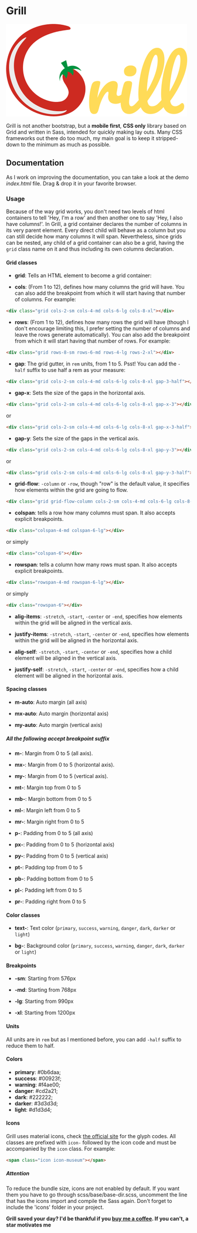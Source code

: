 # Grill

![Grill Logo](img/logo.png)

Grill is not another bootstrap, but a **mobile first**, **CSS only** library based on Grid and written in Sass, intended for quickly making lay outs.
Many CSS frameworks out there do too much, my main goal is to keep it stripped-down to the minimum as much as possible. 

## Documentation

As I work on improving the documentation, you can take a look at the demo *index.html* file. Drag & drop it in your favorite browser.

### Usage

Because of the way grid works, you don't need two levels of html containers to tell 'Hey, I'm a row' and then another one to say 'Hey, I also have columns!'. In Grill, a grid container declares the number of columns in its very parent element. Every direct child will behave as a column but you can still decide how many columns it will span. Nevertheless, since grids can be nested, any child of a grid container can also be a grid, having the `grid` class name on it and thus including its own columns declaration.

#### Grid classes

- **grid**: Tells an HTML element to become a grid container:

- **cols**: (From 1 to 12), defines how many columns the grid will have. You can also add the breakpoint from which it will start having that number of columns. For example:

``` html
<div class="grid cols-2-sm cols-4-md cols-6-lg cols-8-xl"></div>
```

- **rows**: (From 1 to 12), defines how many rows the grid will have (though I don't encourage limiting this, I prefer setting the number of columns and leave the rows generate automatically). You can also add the breakpoint from which it will start having that number of rows. For example:

``` html
<div class="grid rows-8-sm rows-6-md rows-4-lg rows-2-xl"></div>
```

- **gap**: The grid gutter, in `rem` units, from 1 to 5. Psst! You can add the `-half` suffix to use half a rem as your measure:

``` html
<div class="grid cols-2-sm cols-4-md cols-6-lg cols-8-xl gap-3-half"></div>
```

- **gap-x**: Sets the size of the gaps in the horizontal axis.

``` html
<div class="grid cols-2-sm cols-4-md cols-6-lg cols-8-xl gap-x-3"></div>
```

or

``` html
<div class="grid cols-2-sm cols-4-md cols-6-lg cols-8-xl gap-x-3-half"></div>
```

- **gap-y**: Sets the size of the gaps in the vertical axis.

``` html
<div class="grid cols-2-sm cols-4-md cols-6-lg cols-8-xl gap-y-3"></div>
```

or

``` html
<div class="grid cols-2-sm cols-4-md cols-6-lg cols-8-xl gap-y-3-half"></div>
```

- **grid-flow**: `-column` or `-row`, though "row" is the default value, it specifies how elements within the grid are going to flow.

``` html
<div class="grid grid-flow-column cols-2-sm cols-4-md cols-6-lg cols-8-xl gap-3-half"></div>
```

- **colspan**: tells a row how many columns must span. It also accepts explicit breakpoints.

``` html
<div class="colspan-4-md colspan-6-lg"></div>
```

or simply

``` html
<div class="colspan-6"></div>
```

- **rowspan**: tells a column how many rows must span. It also accepts explicit breakpoints.

``` html
<div class="rowspan-4-md rowspan-6-lg"></div>
```

or simply

``` html
<div class="rowspan-6"></div>
```

- **alig-items**: `-stretch`, `-start`, `-center` or `-end`, specifies how elements within the grid will be aligned in the vertical axis.

- **justify-items**: `-stretch`, `-start`, `-center` or `-end`, specifies how elements within the grid will be aligned in the horizontal axis.

- **alig-self**: `-stretch`, `-start`, `-center` or `-end`, specifies how a child element will be aligned in the vertical axis.

- **justify-self**: `-stretch`, `-start`, `-center` or `-end`, specifies how a child element will be aligned in the horizontal axis.

#### Spacing classes

- **m-auto**: Auto margin (all axis)

- **mx-auto**: Auto margin (horizontal axis)

- **my-auto**: Auto margin (vertical axis)

##### All the following accept breakpoint suffix

- **m-**: Margin from 0 to 5 (all axis).

- **mx-**: Margin from 0 to 5 (horizontal axis).

- **my-**: Margin from 0 to 5 (vertical axis).

- **mt-**: Margin top from 0 to 5

- **mb-**: Margin bottom from 0 to 5

- **ml-**: Margin left from 0 to 5

- **mr-**: Margin right from 0 to 5

- **p-**: Padding from 0 to 5 (all axis)

- **px-**: Padding from 0 to 5 (horizontal axis)

- **py-**: Padding from 0 to 5 (vertical axis)

- **pt-**: Padding top from 0 to 5

- **pb-**: Padding bottom from 0 to 5

- **pl-**: Padding left from 0 to 5

- **pr-**: Padding right from 0 to 5

#### Color classes

- **text-**: Text color (`primary`, `success`, `warning`, `danger`, `dark`, `darker` or `light`)

- **bg-**: Background color (`primary`, `success`, `warning`, `danger`, `dark`, `darker` or `light`)

#### Breakpoints

- **-sm**: Starting from 576px

- **-md**: Starting from 768px

- **-lg**: Starting from 990px

- **-xl**: Starting from 1200px

#### Units

All units are in `rem` but as I mentioned before, you can add `-half` suffix to reduce them to half.

#### Colors

- **primary**: #0b6daa;
- **success**: #00923f;
- **warning**: #f4ae00;
- **danger**: #cd2a21;
- **dark**: #222222;
- **darker**: #3d3d3d;
- **light**: #d1d3d4;

#### Icons

Grill uses material icons, check [the official site](https://material.io/tools/icons/?style=baseline) for the glyph codes. All classes are prefixed with `icon-` followed by the icon code and must be accompanied by the `icon` class. For example:

``` html
<span class="icon icon-museum"></span>
```

##### Attention

To reduce the bundle size, icons are not enabled by default. If you want them you have to go through scss/base/base-dir.scss, uncomment the line that has the icons import and compile the Sass again. Don't forget to include the 'icons' folder in your project.

**Grill saved your day? I'd be thankful if you [buy me a coffee](https://paypal.me/adrianbenavente). If you can't, a star motivates me**
